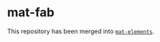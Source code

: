 # mat-fab

This repository has been merged into [`mat-elements`](https://github.com/expandjs/mat-elements).
